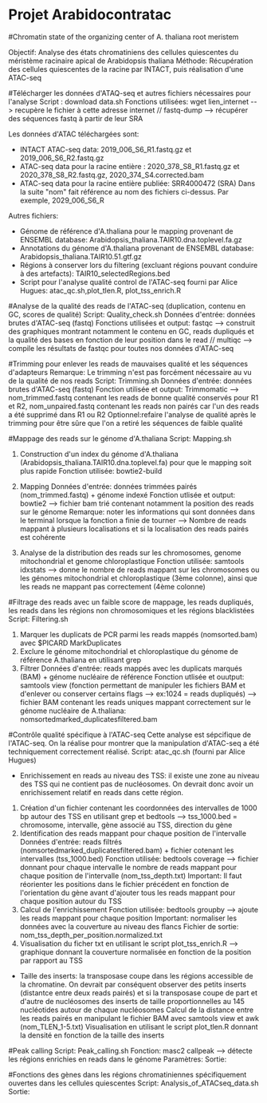 # Projet Arabidocontratac
#Chromatin state of the organizing center of A. thaliana root meristem

Objectif: Analyse des états chromatiniens des cellules quiescentes du méristème racinaire apical de Arabidopsis thaliana
Méthode: Récupération des cellules quiescentes de la racine par INTACT, puis réalisation d'une ATAC-seq

#Télécharger les données d'ATAQ-seq et autres fichiers nécessaires pour l'analyse
Script : download data.sh 
Fonctions utilisées: wget lien_internet --> recupère le fichier à cette adresse internet // fastq-dump --> récupérer des séquences fastq à partir de leur SRA

Les données d'ATAC téléchargées sont:
* INTACT ATAC-seq data: 2019_006_S6_R1.fastq.gz et 2019_006_S6_R2.fastq.gz
* ATAC-seq data pour la racine entière : 2020_378_S8_R1.fastq.gz et 2020_378_S8_R2.fastq.gz, 2020_374_S4.corrected.bam
* ATAC-seq data pour la racine entière publiée: SRR4000472 (SRA)
Dans la suite "nom" fait référence au nom des fichiers ci-dessus. Par exemple, 2029_006_S6_R

Autres fichiers:
* Génome de référence d'A.thaliana pour le mapping provenant de ENSEMBL database: Arabidopsis_thaliana.TAIR10.dna.toplevel.fa.gz
* Annotations du génome d'A.thaliana provenant de ENSEMBL database: Arabidopsis_thaliana.TAIR10.51.gtf.gz
* Régions à conserver lors du filtering (excluant régions pouvant conduire à des artefacts): TAIR10_selectedRegions.bed
* Script pour l'analyse qualité control de l'ATAC-seq fourni par Alice Hugues: atac_qc.sh,plot_tlen.R, plot_tss_enrich.R


#Analyse de la qualité des reads de l'ATAC-seq (duplication, contenu en GC, scores de qualité)
Script: Quality_check.sh
Données d'entrée: données brutes d'ATAC-seq (fastq)
Fonctions utilisées et output: fastqc --> construit des graphiques montrant notamment le contenu en GC, reads dupliqués et la qualité des bases en fonction de leur position dans le read // multiqc --> compile les résultats de fastqc pour toutes nos données d'ATAC-seq 


#Trimming pour enlever les reads de mauvaises qualité et les séquences d'adapteurs
Remarque: Le trimming n'est pas forcément nécessaire au vu de la qualité de nos reads
Script: Trimming.sh
Données d'entrée: données brutes d'ATAC-seq (fastq)
Fonction utilisée et output: Trimmomatic --> nom_trimmed.fastq contenant les reads de bonne qualité conservés pour R1 et R2, nom_unpaired.fastq contenant  les reads non pairés car l'un des reads a été supprimé dans R1 ou R2
Optionnel:refaire l'analyse de qualité après le trimming pour être sûre que l'on a retiré les séquences de faible qualité

#Mappage des reads sur le génome d'A.thaliana
Script: Mapping.sh
1. Construction d'un index du génome d'A.thaliana (Arabidopsis_thaliana.TAIR10.dna.toplevel.fa) pour que le mapping soit plus rapide
Fonction utilisée: bowtie2-build

2. Mapping
Données d'entrée: données trimmées pairés (nom_trimmed.fastq) + génome indexé
Fonction utlisée et output: bowtie2 --> fichier bam trié contenant notamment la position des reads sur le génome
Remarque: noter les informations qui sont données dans le terminal lorsque la fonction a finie de tourner --> Nombre de reads mappant à plusieurs localisations et si la localisation des reads pairés est cohérente

3. Analyse de la distribution des reads sur les chromosomes, genome mitochondrial et genome chloroplastique
Fonction utilisée: samtools idxstats --> donne le nombre de reads mappant sur les chromosomes ou les génomes mitochondrial et chloroplastique (3ème colonne), ainsi que les reads ne mappant pas correctement (4ème colonne)


#Filtrage des reads avec un faible score de mappage, les reads dupliqués, les reads dans les régions non chromosomiques et les régions blacklistées
Script: Filtering.sh
1. Marquer les duplicats de PCR parmi les reads mappés (nomsorted.bam) avec $PICARD MarkDuplicates
2. Exclure le génome mitochondrial et chloroplastique du génome de référence A.thaliana en utilisant grep
3. Filtrer
Données d'entrée: reads mappés avec les duplicats marqués (BAM) + génome nucléaire de référence 
Fonction utlisée et ouutput: samtools view (fonction permettant de manipuler les fichiers BAM et d'enlever ou conserver certains flags --> ex:1024 = reads dupliqués) --> fichier BAM contenant les reads uniques mappant correctement sur le génome nucléaire de A.thaliana: nomsortedmarked_duplicatesfiltered.bam


#Contrôle qualité spécifique à l'ATAC-seq
Cette analyse est sépcifique de l'ATAC-seq. On la réalise pour montrer que la manipulation d'ATAC-seq a été techniquement correctement réalisé.
Script: atac_qc.sh (fourni par Alice Hugues)
* Enrichissement en reads au niveau des TSS: il existe une zone au niveau des TSS qui ne contient pas de nucléosomes. On devrait donc avoir un enrichissement relatif en reads dans cette région.
1. Création d'un fichier contenant les coordonnées des intervalles de 1000 bp autour des TSS en utilisant grep et bedtools --> tss_1000.bed = chromosome, intervalle, gène associé au TSS, direction du gène
2. Identification des reads mappant pour chaque position de l'intervalle
Données d'entrée: reads filtrés (nomsortedmarked_duplicatesfiltered.bam) + fichier cotenant les intervalles (tss_1000.bed)
Fonction utilisée: bedtools coverage --> fichier donnant pour chaque intervalle le nombre de reads mappant pour chaque position de l'intervalle (nom_tss_depth.txt) 
Important: Il faut réorienter les positions dans le fichier précédent en fonction de l'orientation du gène avant d'ajouter tous les reads mappant pour chaque position autour du TSS 
3. Calcul de l'enrichissement
Fonction utilisée: bedtools groupby --> ajoute les reads mappant pour chaque position
Important: normaliser les données avec la couverture au niveau des flancs
Fichier de sortie: nom_tss_depth_per_position.normalized.txt
4. Visualisation du ficher txt en utilisant le script plot_tss_enrich.R --> graphique donnant la couverture normalisée en fonction de la position par rapport au TSS

* Taille des inserts: la transposase coupe dans les régions accessible de la chromatine. On devrait par conséquent observer des petits inserts (distantce entre deux reads pairés) et si la transposase coupe de part et d'autre de nucléosomes des inserts de taille proportionnelles au 145 nucléotides autour de chaque nucléosomes
Calcul de la distance entre les reads pairés en manipulant le fichier BAM avec samtools view et awk (nom_TLEN_1-5.txt)
Visualisation en utilisant le script plot_tlen.R donnant la densité en fonction de la taille des inserts

#Peak calling
Script: Peak_calling.sh
Fonction: masc2 callpeak --> détecte les régions enrichies en reads dans le génome
Paramètres: 
Sortie: 

#Fonctions des gènes dans les régions chromatiniennes spécifiquement ouvertes dans les cellules quiescentes 
Script: Analysis_of_ATACseq_data.sh
Sortie: 

